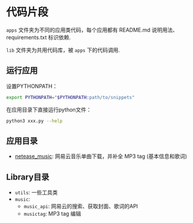 # 代码片段

`apps` 文件夹为不同的应用类代码，每个应用都有 README.md 说明用法、 requirements.txt 标识依赖.

`lib` 文件夹为共用代码库，被 `apps` 下的代码调用.

## 运行应用

设置PYTHONPATH：

```bash
export PYTHONPATH="$PYTHONPATH:path/to/snippets"
```

在应用目录下直接运行python文件：
 
```bash
python3 xxx.py --help
```

## 应用目录
 
 - [netease_music](./apps/netease_music/): 网易云音乐单曲下载，并补全 MP3 tag (基本信息和歌词)

## Library目录

 - `utils`: 一些工具类
 - `music`:
    - `music_api`: 网易云的搜索、获取封面、歌词的API
    - `musictag`: MP3 tag 编辑  
